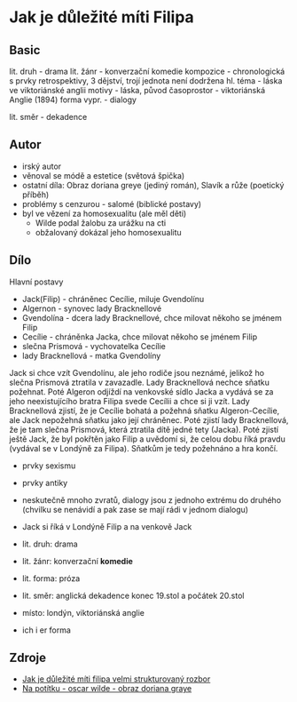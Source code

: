 # Jak je důležité míti Filipa

## Basic

lit. druh - drama
lit. žánr - konverzační komedie
kompozice - chronologická s prvky retrospektivy, 3 dějství, trojí jednota není dodržena
hl. téma - láska ve viktoriánské anglii
motivy - láska, původ
časoprostor - viktoriánská Anglie (1894)
forma vypr. - dialogy

lit. směr - dekadence

## Autor

- irský autor
- věnoval se módě a estetice (světová špička)
- ostatní díla: Obraz doriana greye (jediný román), Slavík a růže (poetický příběh)
- problémy s cenzurou - salomé (biblické postavy)
- byl ve vězení za homosexualitu (ale měl děti)
    - Wilde podal žalobu za urážku na cti
    - obžalovaný dokázal jeho homosexualitu

## Dílo

Hlavní postavy
- Jack(Filip) - chráněnec Cecílie, miluje Gvendolínu
- Algernon - synovec lady Bracknellové
- Gvendolína - dcera lady Bracknellové, chce milovat někoho se jménem Filip
- Cecílie - chráněnka Jacka, chce milovat někoho se jménem Filip
- slečna Prismová - vychovatelka Cecílie
- lady Bracknellová - matka Gvendolíny

Jack si chce vzít Gvendolínu, ale jeho rodiče jsou neznámé, jelikož ho slečna Prismová ztratila v zavazadle. Lady Bracknellová nechce sňatku požehnat. Poté Algeron odjíždí na venkovské sídlo Jacka a vydává se za jeho neexistujícího bratra Filipa svede Cecílii a chce si ji vzít. Lady Bracknellová zjistí, že je Cecílie bohatá a požehná sňatku Algeron-Cecílie, ale Jack nepožehná sňatku jako její chráněnec. Poté zjistí lady Bracknellová, že je tam slečna Prismová, která ztratila dítě jedné tety (Jacka). Poté zjistí ještě Jack, že byl pokřtěn jako Filip a uvědomí si, že celou dobu říká pravdu (vydával se v Londýně za Filipa). Sňatkům je tedy požehnáno a hra končí. 

- prvky sexismu
- prvky antiky
- neskutečně mnoho zvratů, dialogy jsou z jednoho extrému do druhého (chvilku se nenávidí a pak zase se mají rádi v jednom dialogu)
- Jack si říká v Londýně Filip a na venkově Jack


- lit. druh: drama
- lit. žánr: konverzační **komedie**
- lit. forma: próza
- lit. směr: anglická dekadence konec 19.stol a počátek 20.stol
- místo: londýn, viktoriánská anglie
- ich i er forma

## Zdroje

- [Jak je důležité míti filipa velmi strukturovaný rozbor](https://www.youtube.com/watch?v=L38YOBVbgPM)
- [Na potítku - oscar wilde - obraz doriana graye](https://www.youtube.com/watch?v=7IW4NilfdKs)